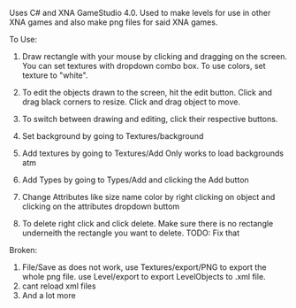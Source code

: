 Uses C# and XNA GameStudio 4.0.
Used to make levels for use in other XNA games and also make png files for said XNA games.

To Use:
1. Draw rectangle with your mouse by clicking and dragging on the screen. 
	You can set textures with dropdown combo box.
	To use colors, set texture to "white".
2. To edit the objects drawn to the screen, hit the edit button. 
	Click and drag black corners to resize.
	Click and drag object to move.
3. To switch between drawing and editing, click their respective buttons.

4. Set background by going to Textures/background

5. Add textures by going to Textures/Add
	Only works to load backgrounds atm
6. Add Types by going to Types/Add and clicking the Add button

7. Change Attributes like size name color by right clicking on object and clicking on the attributes
   dropdown buttom

8. To delete right click and click delete. Make sure there is no rectangle underneith the rectangle you
   want to delete. TODO: Fix that



Broken:
1. File/Save as does not work, use Textures/export/PNG to export the whole png file.
	use Level/export to export LevelObjects to .xml file.	
2. cant reload xml files
3. And a lot more
